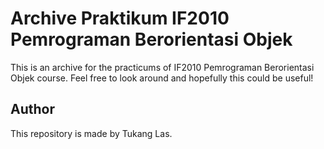 # Archive Praktikum IF2010 Pemrograman Berorientasi Objek
This is an archive for the practicums of IF2010 Pemrograman Berorientasi Objek course. Feel free to look around and hopefully this could be useful!

## Author
This repository is made by Tukang Las.
